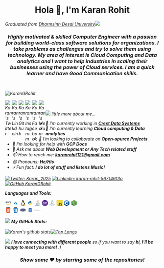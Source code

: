 <h1 align="center">Hola 👋, I'm Karan Rohit</h1>

<p><em>Graduated from <a href="https://www.ddu.ac.in/">Dharmsinh Desai University</a><img src="https://media.giphy.com/media/WUlplcMpOCEmTGBtBW/giphy.gif" width="30">
  <br/>

<h3 align="center">Highly motivated & skilled Computer Engineer with a passion for building world-class software solutions for organizations. I take problems as challenges and try to solve them using technology. My area of interest is Cloud Computing and Data analytics and I want to help industries in scaling their businesses using the power of Cloud services. I am a quick learner and have Good Communication skills.</h3>

<br/>

<p align="left"> <img src="https://komarev.com/ghpvc/?username=KaranGRohit&label=Views&color=blue&style=plastic" alt="KaranGRohit" /> </p>

<a href="https://twitter.com/Karan_2025">
  <img align="left" alt="Karan's Twitter" width="22px" src="https://cdn.jsdelivr.net/npm/simple-icons@v3/icons/twitter.svg" />
</a>
<a href="https://linkedin.com/in/karan-rohit-56714613a/">
  <img align="left" alt="Karan's Linkdein" width="22px" src="https://cdn.jsdelivr.net/npm/simple-icons@v3/icons/linkedin.svg" />
</a>
<a href="https://github.com/KaranGRohit">
  <img align="left" alt="Karan's Github" width="22px" src="https://cdn.jsdelivr.net/npm/simple-icons@v3/icons/github.svg" />
</a>
<a href="https://instagram.com/karan_rohit.101/">
  <img align="left" alt="Karan's Instagram" width="22px" src="https://cdn.jsdelivr.net/npm/simple-icons@v3/icons/instagram.svg" />
</a>
<a href="https://www.facebook.com/karanrohit121/">
  <img align="left" alt="Karan's Facebook" width="22px" src="https://cdn.jsdelivr.net/npm/simple-icons@v3/icons/facebook.svg" />
</a>
<a href="https://medium.com/@karangrohit">
  <img align="left" alt="Karan's Medium" width="22px" src="https://cdn.jsdelivr.net/npm/simple-icons@v3/icons/medium.svg" />
</a>

<br/>
<br/>
<img src="https://media.giphy.com/media/VgCDAzcKvsR6OM0uWg/giphy.gif" width="50"> little more about me...

- 🔭 I’m currently working in **[Crest Data Systems](https://www.crestdatasys.com/)**
- 🌱 I’m currently learning **Cloud computing & Data analytics**
- 👯 I’m looking to collaborate on **Open-spurce Projects**
- 🤔 I’m looking for help with **GCP Docs**
- 💬 Ask me about **Web Development or Any Tech related stuff**
- 📫 How to reach me: **karanrohit121@gmail.com**
- 😄 Pronouns: **He/His**
- ⚡ Fun fact: **I do lot of stuff and listens Music!**

[![Twitter: Karan_2025](https://img.shields.io/twitter/follow/Karan_2025?style=social)](https://twitter.com/Karan_2025)
[![Linkedin: karan-rohit-56714613a](https://img.shields.io/badge/-KaranGRohit-blue?style=flat-square&logo=Linkedin&logoColor=white&link=https://www.linkedin.com/in/karan-rohit-56714613a/)](https://www.linkedin.com/in/karan-rohit-56714613a/)
[![GitHub KaranGRohit](https://img.shields.io/github/followers/KaranGRohit?label=follow&style=social)](https://github.com/KaranGRohit)


**Languages and Tools:**  

<code><img height="20" src="https://raw.githubusercontent.com/github/explore/80688e429a7d4ef2fca1e82350fe8e3517d3494d/topics/aws/aws.png"></code>
<code><img height="20" src="https://raw.githubusercontent.com/github/explore/80688e429a7d4ef2fca1e82350fe8e3517d3494d/topics/azure/azure.png"></code>
<code><img height="20" src="https://raw.githubusercontent.com/github/explore/80688e429a7d4ef2fca1e82350fe8e3517d3494d/topics/linux/linux.png"></code>
<code><img height="20" src="https://raw.githubusercontent.com/github/explore/80688e429a7d4ef2fca1e82350fe8e3517d3494d/topics/python/python.png"></code>
<code><img height="20" src="https://raw.githubusercontent.com/github/explore/80688e429a7d4ef2fca1e82350fe8e3517d3494d/topics/java/java.png"></code>
<code><img height="20" src="https://raw.githubusercontent.com/github/explore/80688e429a7d4ef2fca1e82350fe8e3517d3494d/topics/dotnet/dotnet.png"></code>
<code><img height="20" src="https://raw.githubusercontent.com/github/explore/80688e429a7d4ef2fca1e82350fe8e3517d3494d/topics/c/c.png"></code>
<code><img height="20" src="https://raw.githubusercontent.com/github/explore/80688e429a7d4ef2fca1e82350fe8e3517d3494d/topics/javascript/javascript.png"></code>
<code><img height="20" src="https://raw.githubusercontent.com/github/explore/80688e429a7d4ef2fca1e82350fe8e3517d3494d/topics/cpp/cpp.png"></code>
<code><img height="20" src="https://raw.githubusercontent.com/github/explore/80688e429a7d4ef2fca1e82350fe8e3517d3494d/topics/nodejs/nodejs.png"></code>  
<code><img height="20" src="https://raw.githubusercontent.com/github/explore/80688e429a7d4ef2fca1e82350fe8e3517d3494d/topics/html/html.png"></code>
<code><img height="20" src="https://raw.githubusercontent.com/github/explore/80688e429a7d4ef2fca1e82350fe8e3517d3494d/topics/css/css.png"></code>
<code><img height="20" src="https://raw.githubusercontent.com/github/explore/80688e429a7d4ef2fca1e82350fe8e3517d3494d/topics/php/php.png"></code>
<code><img height="20" src="https://raw.githubusercontent.com/github/explore/80688e429a7d4ef2fca1e82350fe8e3517d3494d/topics/sql/sql.png"></code>
<code><img height="20" src="https://raw.githubusercontent.com/github/explore/80688e429a7d4ef2fca1e82350fe8e3517d3494d/topics/mongodb/mongodb.png"></code>


<img src="https://media.giphy.com/media/cj87CxfRtrUifF3Ryk/giphy.gif" width="40"> **My GitHub Stats:** 
<br/>
<br/>
![Karan's github stats](https://github-readme-stats.vercel.app/api?username=KaranGRohit&show_icons=true&theme=radical)[![Top Langs](https://github-readme-stats.vercel.app/api/top-langs/?username=KaranGRohit&&theme=radical&show_icons=true&&layout=compact)](https://github.com/github-readme-stats)

<img src="https://media.giphy.com/media/LnQjpWaON8nhr21vNW/giphy.gif" width="60"> <em><b>I love connecting with different people</b> so if you want to say <b>hi, I'll be happy to meet you more!</b> :)</em>

<div align="center">

### Show some ❤️ by starring some of the repositories!

</div>
